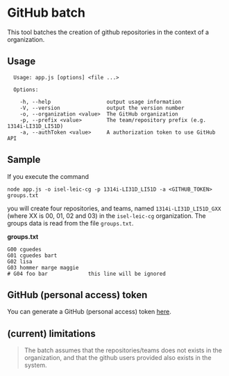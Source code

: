 # GitHub batch

This tool batches the creation of github repositories in the context of a organization.

## Usage

```
  Usage: app.js [options] <file ...>

  Options:

    -h, --help                  output usage information
    -V, --version               output the version number
    -o, --organization <value>  The GitHub organization
    -p, --prefix <value>        The team/repository prefix (e.g. 1314i-LI31D_LI51D)
    -a, --authToken <value>     A authorization token to use GitHub API
``` 

## Sample 

If you execute the command 

```
node app.js -o isel-leic-cg -p 1314i-LI31D_LI51D -a <GITHUB_TOKEN> groups.txt
```

you will create four repositories, and teams, named `1314i-LI31D_LI51D_GXX` (where XX is 00, 01, 02 and 03) in the `isel-leic-cg` organization. The groups data is read from the file `groups.txt`.

**groups.txt**
```
G00 cguedes
G01 cguedes bart
G02 lisa
G03 hommer marge maggie
# G04 foo bar             this line will be ignored
```


## GitHub (personal access) token

You can generate a GitHub (personal access) token [here](https://github.com/settings/applications).


## (current) limitations

> The batch assumes that the repositories/teams does not exists in the organization, and that the github users provided also exists in the system.
